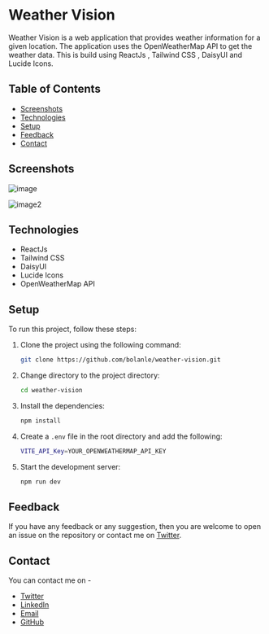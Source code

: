 # Weather Vision
Weather Vision is a web application that provides weather information for a given location. The application uses the OpenWeatherMap API to get the weather data. This is build using ReactJs , Tailwind CSS , DaisyUI and Lucide Icons.

## Table of Contents
- [Screenshots](#screenshots)
- [Technologies](#technologies)
- [Setup](#setup)
- [Feedback](#feedback)
- [Contact](#contact)

## Screenshots

![image](https://github.com/user-attachments/assets/0034876f-31ca-4214-ab4b-fee4fc8d57c2)

![image2](https://github.com/user-attachments/assets/de33a717-5008-4f90-8acb-57ca6ce94984)

## Technologies
- ReactJs
- Tailwind CSS
- DaisyUI
- Lucide Icons
- OpenWeatherMap API

## Setup
To run this project, follow these steps:

1. Clone the project using the following command:
    ``` bash
    git clone https://github.com/bolanle/weather-vision.git
    ```
2. Change directory to the project directory:
    ``` bash
    cd weather-vision
    ```
3. Install the dependencies:
    ``` bash
    npm install
    ```
4. Create a `.env` file in the root directory and add the following:
    ``` bash
    VITE_API_Key=YOUR_OPENWEATHERMAP_API_KEY
    ```
5. Start the development server:
    ``` bash
    npm run dev
    ```

## Feedback
If you have any feedback or any suggestion, then you are welcome to open an issue on the repository or contact me on [Twitter](https://twitter.com/bolanpartik).

## Contact
You can contact me on -
- [Twitter](https://twitter.com/bolanpartik) 
- [LinkedIn](https://www.linkedin.com/bolanpartik)
- [Email](mailto:bolanpartik@gmail.com)
- [GitHub](https://github.com/bolanpartik)

